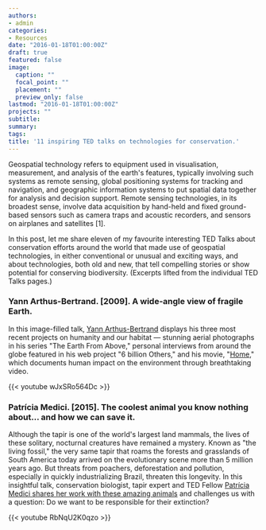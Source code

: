 ```yaml
---
authors:
- admin
categories:
- Resources
date: "2016-01-18T01:00:00Z"
draft: true
featured: false
image:
  caption: ""
  focal_point: ""
  placement: ""
  preview_only: false
lastmod: "2016-01-18T01:00:00Z"
projects: ""
subtitle:
summary:
tags:
title: '11 inspiring TED talks on technologies for conservation.'
---
```

Geospatial technology refers to equipment used in visualisation, measurement, and analysis of the earth's features, typically involving such systems as remote sensing, global positioning systems for tracking and navigation, and geographic information systems to put spatial data together for analysis and decision support. Remote sensing technologies, in its broadest sense, involve data acquisition by hand-held and fixed ground-based sensors such as camera traps and acoustic recorders, and sensors on airplanes and satellites [1].

In this post, let me share eleven of my favourite interesting TED Talks about conservation efforts around the world that made use of geospatial technologies, in either conventional or unusual and exciting ways, and about technologies, both old and new, that tell compelling stories or show potential for conserving biodiversity. (Excerpts lifted from the individual TED Talks pages.)<br/>

### Yann Arthus-Bertrand. [2009]. A wide-angle view of fragile Earth.

In this image-filled talk, [Yann Arthus-Bertrand](http://www.yannarthusbertrand.org/en/home) displays his three most recent projects on humanity and our habitat — stunning aerial photographs in his series "The Earth From Above," personal interviews from around the globe featured in his web project "6 billion Others," and his movie, "[Home](http://youtu.be/jqxENMKaeCU?hd=1)," which documents human impact on the environment through breathtaking video.

{{< youtube wJxSRo564Dc >}}<br/>

### Patrícia Medici. [2015]. The coolest animal you know nothing about... and how we can save it.

Although the tapir is one of the world's largest land mammals, the lives of these solitary, nocturnal creatures have remained a mystery. Known as "the living fossil," the very same tapir that roams the forests and grasslands of South America today arrived on the evolutionary scene more than 5 million years ago. But threats from poachers, deforestation and pollution, especially in quickly industrializing Brazil, threaten this longevity. In this insightful talk, conservation biologist, tapir expert and TED Fellow [Patrícia Medici shares her work with these amazing animals](http://tapirconservation.org.br/) and challenges us with a question: Do we want to be responsible for their extinction?

{{< youtube RbNqU2K0qzo >}}<br/>
